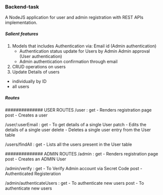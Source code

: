 ### Backend-task

A NodeJS application for user and admin registration with REST APIs implementation.

##### Salient features
1. Models that includes Authentication via:
  Email id  (Admin authentication)
    - Authentication status update for Users by Admin
  Admin approval  (User authentication)
    - Admin authentication confirmation through email
2. CRUD operations on users
3. Update Details of users
  - individually by ID
  - all users
  
##### Routes 
 
##############  USER ROUTES
 /user :
      get - Renders registration page
      post - Creates a user
      
 /user/:userEmail :
      get - To get details of a single User
      patch - Edits the details of a single user
      delete - Deletes a single user entry from the User table
      
 /users/findAll : 
      get - Lists all the users present in the User table
  
##############  ADMIN ROUTES
 /admin : 
      get - Renders registration page
      post - Creates an ADMIN User
      
 /admin/verify :
      get - To Verify Admin account via Secret Code
      post - Authenticated Registeration
      
 /admin/authenticateUsers :
      get - To authenticate new users
      post - To authenticate new users 
      
      
